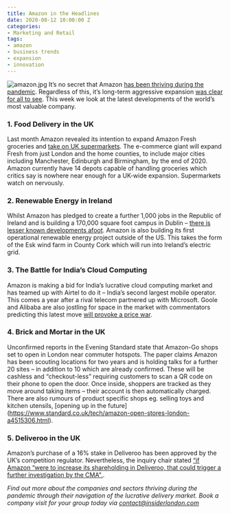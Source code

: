 ```yaml
---
title: Amazon in the Headlines
date: 2020-08-12 10:00:00 Z
categories:
- Marketing and Retail
tags:
- amazon
- business trends
- expansion
- innovation
---
```


![amazon.jpg](/uploads/amazon.jpg)
It’s no secret that Amazon [has been thriving during the pandemic](https://www.bbc.co.uk/news/business-53602596). Regardless of this, it’s long-term aggressive expansion [was clear for all to see](https://www.insiderlondon.com/blog/the-unstoppable-surge-of-amazon/). This week we look at the latest developments of the world’s most valuable company.

### 1.	Food Delivery in the UK
Last month Amazon revealed its intention to expand Amazon Fresh groceries and [take on UK supermarkets](https://www.theguardian.com/business/2020/jul/31/has-amazon-fresh-chosen-the-prime-moment-to-take-on-uk-supermarkets). The e-commerce giant will expand Fresh from just London and the home counties, to include major cities including Manchester, Edinburgh and Birmingham, by the end of 2020. Amazon currently have 14 depots capable of handling groceries which critics say is nowhere near enough for a UK-wide expansion. Supermarkets watch on nervously.

### 2.	Renewable Energy in Ireland
Whilst Amazon has pledged to create a further 1,000 jobs in the Republic of Ireland and is building a 170,000 square foot campus in Dublin – [there is lesser known developments afoot]( https://www.bbc.co.uk/news/world-europe-53552244). Amazon is also building its first operational renewable energy project outside of the US. This takes the form of the Esk wind farm in County Cork which will run into Ireland’s electric grid.

### 3.	The Battle for India’s Cloud Computing

Amazon is making a bid for India’s lucrative cloud computing market and has teamed up with Airtel to do it – India’s second largest mobile operator. This comes a year after a rival telecom partnered up with Microsoft. Goole and Alibaba are also jostling for space in the market with commentators predicting this latest move [will provoke a price war](https://www.ft.com/content/ab37c2d0-8724-4d94-b39b-608a6b0fdfd8). 

### 4.	Brick and Mortar in the UK
Unconfirmed reports in the Evening Standard state that Amazon-Go shops set to open in London near commuter hotspots. The paper claims Amazon has been scouting locations for two years and is holding talks for a further 20 sites – in addition to 10 which are already confirmed. These will be cashless and “checkout-less” requiring customers to scan a QR code on their phone to open the door. Once inside, shoppers are tracked as they move around taking items – their account is then automatically charged. There are also rumours of product specific shops eg. selling toys and kitchen utensils, [opening up in the future] (https://www.standard.co.uk/tech/amazon-open-stores-london-a4515306.html).

### 5.	Deliveroo in the UK
Amazon’s purchase of a 16% stake in Deliveroo has been approved by the UK’s competition regulator. Nevertheless, the inquiry chair stated [“if Amazon “were to increase its shareholding in Deliveroo, that could trigger a further investigation by the CMA".](https://www.ft.com/content/edf8a144-a101-4ef8-80e3-7d2f1565d35c). 

*Find out more about the companies and sectors thriving during the pandemic through their navigation of the lucrative delivery market. Book a company visit for your group today via [contact@insiderlondon.com ](mailto:contact@insiderlondon.com)*
